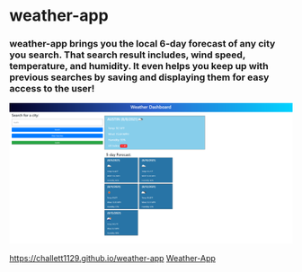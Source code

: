 # weather-app

### weather-app brings you the local 6-day forecast of any city you search. That search result includes, wind speed, temperature, and humidity. It even helps you keep up with previous searches by saving and displaying them for easy access to the user! 

![weather-app screenshot](./assets/images/weather-app.PNG)

https://challett1129.github.io/weather-app
[Weather-App](https://challett1129.github.io/weather-app)